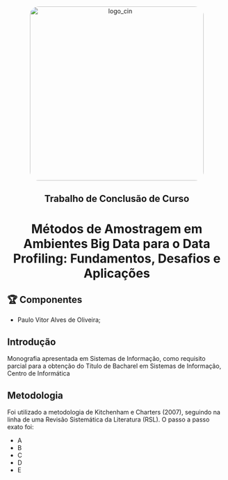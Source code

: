 <div align="center">
  <img src="https://portal.cin.ufpe.br/wp-content/uploads/2020/07/Horizontal-Vermelho-Logotipo-CIn-UFPE.png" alt="logo_cin" width="400" height="auto" style="border-radius:20px;" />
  <h2>
    Trabalho de Conclusão de Curso
  </h2>
  <h1>
    Métodos de Amostragem em Ambientes Big Data para o Data Profiling: Fundamentos, Desafios e Aplicações
  </h1> 
</div>

## :trophy: Componentes
- Paulo Vitor Alves de Oliveira;

## Introdução

Monografia apresentada em Sistemas de Informação, como requisito parcial para a obtenção do Título de Bacharel em Sistemas de Informação, Centro de Informática

## Metodologia

Foi utilizado a metodologia de Kitchenham e Charters (2007), seguindo na linha de uma Revisão Sistemática da Literatura (RSL). O passo a passo exato foi:
- A
- B
- C
- D
- E
